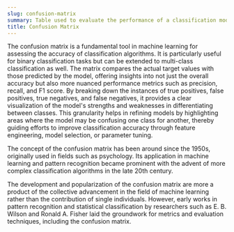 ```yaml
---
slug: confusion-matrix
summary: Table used to evaluate the performance of a classification model by visualizing its true versus predicted values.
title: Confusion Matrix
---
```


The confusion matrix is a fundamental tool in machine learning for assessing the accuracy of classification algorithms. It is particularly useful for binary classification tasks but can be extended to multi-class classification as well. The matrix compares the actual target values with those predicted by the model, offering insights into not just the overall accuracy but also more nuanced performance metrics such as precision, recall, and F1 score. By breaking down the instances of true positives, false positives, true negatives, and false negatives, it provides a clear visualization of the model's strengths and weaknesses in differentiating between classes. This granularity helps in refining models by highlighting areas where the model may be confusing one class for another, thereby guiding efforts to improve classification accuracy through feature engineering, model selection, or parameter tuning.

The concept of the confusion matrix has been around since the 1950s, originally used in fields such as psychology. Its application in machine learning and pattern recognition became prominent with the advent of more complex classification algorithms in the late 20th century.

The development and popularization of the confusion matrix are more a product of the collective advancement in the field of machine learning rather than the contribution of single individuals. However, early works in pattern recognition and statistical classification by researchers such as E. B. Wilson and Ronald A. Fisher laid the groundwork for metrics and evaluation techniques, including the confusion matrix.